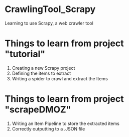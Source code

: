 # CrawlingTool_Scrapy
Learning to use Scrapy, a web crawler tool

# Things to learn from project "tutorial"
1. Creating a new Scrapy project
2. Defining the items to extract
3. Writing a spider to crawl and extract the Items

# Things to learn from project "scrapeDMOZ"
1. Writing an Item Pipeline to store the extracted items
2. Correctly outputting to a .JSON file
